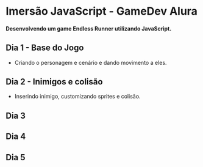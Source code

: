# Imersão JavaScript - GameDev Alura
#### Desenvolvendo um game Endless Runner utilizando JavaScript.


## Dia 1 - Base do Jogo
- Criando o personagem e cenário e dando movimento a eles.

## Dia 2 - Inimigos e colisão
- Inserindo inimigo, customizando sprites e colisão.

## Dia 3
###

## Dia 4
###

## Dia 5
###
